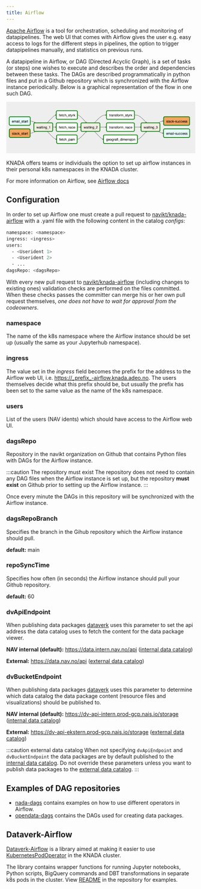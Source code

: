 ```yaml
---
title: Airflow
---
```


[Apache Airflow](https://airflow.apache.org/docs/apache-airflow/stable/index.html) is a tool for orchestration, scheduling
and monitoring of datapipelines. The web UI that comes with Airflow gives the user e.g. easy access to logs for the different
steps in pipelines, the option to trigger datapipelines manually, and statistics on previous runs.

A datapipeline in Airflow, or DAG (Directed Acyclic Graph), is a set of tasks (or steps) one wishes to execute and describes 
the order and dependencies between these tasks. The DAGs are described programmatically in python files and put in a 
Github repository which is synchronized with the Airflow instance periodically. Below is a graphical representation of the flow 
in one such DAG.

![Pipeline flow in an Airflow DAG](/img/dag-eksempel.png)

KNADA offers teams or individuals the option to set up airflow instances in their personal k8s namespaces in the KNADA cluster.

For more information on Airflow, see [Airflow docs](https://airflow.apache.org/docs/apache-airflow/stable/index.html)

## Configuration
In order to set up Airflow one must create a pull request to [navikt/knada-airflow](https://github.com/navikt/knada-airflow)
with a .yaml file with the following content in the catalog _configs_:

````bash
namespace: <namespace>
ingress: <ingress>
users:
  - <Userident 1>
  - <Userident 2>
  - ...
dagsRepo: <dagsRepo>
````

With every new pull request to [navikt/knada-airflow](https://github.com/navikt/knada-airflow) (including changes to 
existing ones) validation checks are performed on the files committed. When these checks passes the committer can
merge his or her own pull request themselves, _one does not have to wait for approval from the codeowners_.

### namespace
The name of the k8s namespace where the Airflow instance should be set up (usually the same as your Jupyterhub
namespace).

### ingress
The value set in the _ingress_ field becomes the prefix for the address to the Airflow web UI, 
i.e. https://_prefix_-airflow.knada.adeo.no. The users themselves decide what this prefix should be, but usually
the prefix has been set to the same value as the name of the k8s namespace.

### users
List of the users (NAV idents) which should have access to the Airflow web UI.

### dagsRepo
Repository in the navikt organization on Github that contains Python files with DAGs for the Airflow instance.

:::caution The repository must exist
The repository does not need to contain any DAG files when the Airflow instance is set up, but the repository **must exist** 
on Github prior to setting up the Airflow instance.
:::

Once every minute the DAGs in this repository will be synchronized with the Airflow instance.

### dagsRepoBranch
Specifies the branch in the Gihub repository which the Airflow instance should pull.

**default:** main

### repoSyncTime
Specifies how often (in seconds) the Airflow instance should pull your Github repository.

**default:** 60

### dvApiEndpoint
When publishing data packages [dataverk](/process-data/dataverk/README) uses this parameter to set the api address the data catalog
uses to fetch the content for the data package viewer.

**NAV internal (default):** https://data.intern.nav.no/api ([internal data catalog](/find-data/data-catalog#internal-datacatalog-nav-only))

**External:** https://data.nav.no/api ([external data catalog](/find-data/data-catalog#public-datacatalog))


### dvBucketEndpoint
When publishing data packages [dataverk](/process-data/dataverk/README) uses this parameter to determine which data catalog the 
data package content (resource files and visualizations) should be published to.

**NAV internal (default):** https://dv-api-intern.prod-gcp.nais.io/storage ([internal data catalog](/find-data/data-catalog#internal-datacatalog-nav-only))

**External:** https://dv-api-ekstern.prod-gcp.nais.io/storage ([external data catalog](/find-data/data-catalog#public-datacatalog))

:::caution external data catalog
When not specifying `dvApiEndpoint` and `dvBucketEndpoint` the data packages are by default published to the  
[internal data catalog](/find-data/data-catalog/#internal-datakatalog-nav-only). Do not override these parameters unless you 
want to publish data packages to the [external data catalog](/find-data/data-catalog/#public-datacatalog).
:::

## Examples of DAG repositories
- [nada-dags](https://github.com/navikt/nada-dags) contains examples on how to use different operators in Airflow.
- [opendata-dags](https://github.com/navikt/opendata-dags) contains the DAGs used for creating data packages.

## Dataverk-Airflow
[Dataverk-Airflow](https://github.com/navikt/dataverk-airflow) is a library aimed at making it easier to use
[KubernetesPodOperator](https://airflow.apache.org/docs/apache-airflow/stable/kubernetes.html) in the KNADA cluster.

The library contains wrapper functions for running Jupyter notebooks, Python scripts, BigQuery commands and DBT 
transformations in separate k8s pods in the cluster. View 
[README](https://github.com/navikt/dataverk-airflow/blob/master/README.md) in the repository for examples.
